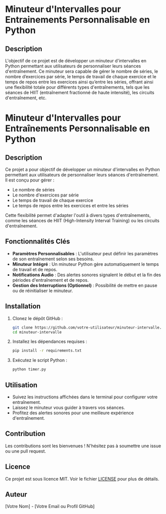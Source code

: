 # **Minuteur d'Intervalles pour Entrainements Personnalisable en Python**

## **Description**
L'objectif de ce projet est de développer un minuteur d'intervalles en Python permettant aux
utilisateurs de personnaliser leurs séances d'entraînement. Ce minuteur sera capable de gérer le
nombre de séries, le nombre d’exercices par série, le temps de travail de chaque exercice et le
temps de repos entre les exercices ainsi qu’entre les séries, offrant ainsi une flexibilité totale pour
différents types d'entraînements, tels que les séances de HIIT (entraînement fractionné de haute
intensité), les circuits d'entraînement, etc.


# Minuteur d'Intervalles pour Entraînements Personnalisable en Python

## Description
Ce projet a pour objectif de développer un minuteur d'intervalles en Python permettant aux utilisateurs de personnaliser leurs séances d'entraînement. Il est conçu pour gérer :
- Le nombre de séries
- Le nombre d'exercices par série
- Le temps de travail de chaque exercice
- Le temps de repos entre les exercices et entre les séries

Cette flexibilité permet d'adapter l'outil à divers types d'entraînements, comme les séances de HIIT (High-Intensity Interval Training) ou les circuits d'entraînement.

## Fonctionnalités Clés
- **Paramètres Personnalisables** : L'utilisateur peut définir les paramètres de son entraînement selon ses besoins.
- **Minuteur Intégré** : Un minuteur Python gère automatiquement le temps de travail et de repos.
- **Notifications Audio** : Des alertes sonores signalent le début et la fin des périodes d'entraînement et de repos.
- **Gestion des Interruptions (Optionnel)** : Possibilité de mettre en pause ou de réinitialiser le minuteur.

## Installation
1. Clonez le dépôt GitHub :
   ```bash
   git clone https://github.com/votre-utilisateur/minuteur-intervalle.git
   cd minuteur-intervalle
   ```
2. Installez les dépendances requises :
   ```bash
   pip install -r requirements.txt
   ```
3. Exécutez le script Python :
   ```bash
   python timer.py
   ```

## Utilisation
- Suivez les instructions affichées dans le terminal pour configurer votre entraînement.
- Laissez le minuteur vous guider à travers vos séances.
- Profitez des alertes sonores pour une meilleure expérience d'entraînement.

## Contribution
Les contributions sont les bienvenues ! N'hésitez pas à soumettre une issue ou une pull request.

## Licence
Ce projet est sous licence MIT. Voir le fichier [LICENSE](LICENSE) pour plus de détails.

## Auteur
[Votre Nom] - [Votre Email ou Profil GitHub]

